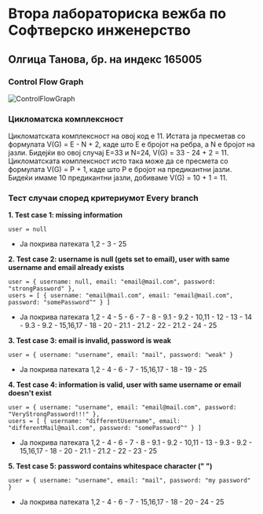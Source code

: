 # Втора лабораториска вежба по Софтверско инженерство

## Олгица Танова, бр. на индекс 165005

### Control Flow Graph

![ControlFlowGraph](https://github.com/Olgica165005/SI_2023_lab2_165005/assets/128933727/2bc6cc95-82d8-4eab-bac7-f3ca664f871b)

### Цикломатска комплексност

Цикломатската комплексност на овој код е 11.
Истата ја пресметав со формулата V(G) = E - N + 2, каде што E е бројот на ребра, а N е бројот на јазли. Бидејќи во овој случај E=33 и N=24, V(G) = 33 - 24 + 2 = 11.
Цикломатската комплексност исто така може да се пресмета со формулата V(G) = P + 1, каде што P e бројот на предикантни јазли. Бидеќи имаме 10 предикантни јазли, добиваме V(G) = 10 + 1 = 11.

### Тест случаи според критериумот Every branch

**1. Test case 1: missing information**

```
user = null
```

- Ја покрива патеката 1,2 - 3 - 25

**2. Test case 2: username is null (gets set to email), user with same username and email already exists**

```
user = { username: null, email: "email@mail.com", password: "strongPassword" },
users = [ { username: "email@mail.com", email: "email@mail.com", password: "somePassword^" } ]
```

- Ја покрива патеката 1,2 - 4 - 5 - 6 - 7 - 8 - 9.1 - 9.2 - 10,11 - 12 - 13 - 14 - 9.3 - 9.2 - 15,16,17 - 18 - 20 - 21.1 - 21.2 - 22 - 21.2 - 24 - 25

**3. Test case 3: email is invalid, password is weak**

```
user = { username: "username", email: "mail", password: "weak" }
```

- Ја покрива патеката 1,2 - 4 - 6 - 7 - 15,16,17 - 18 - 19 - 25

**4. Test case 4: information is valid, user with same username or email doesn't exist**

```
user = { username: "username", email: "email@mail.com", password: "VeryStrongPassword!!!" },
users = [ { username: "differentUsername", email: "differentMail@mail.com", password: "somePassword^" } ]
```

- Ја покрива патеката 1,2 - 4 - 6 - 7 - 8 - 9.1 - 9.2 - 10,11 - 13 - 9.3 - 9.2 - 15,16,17 - 18 - 20 - 21.1 - 21.2 - 22 - 23 - 25

**5. Test case 5: password contains whitespace character (" ")**

```
user = { username: "username", email: "mail", password: "my password" }
```

- Ја покрива патеката 1,2 - 4 - 6 - 7 - 15,16,17 - 18 - 20 - 24 - 25
